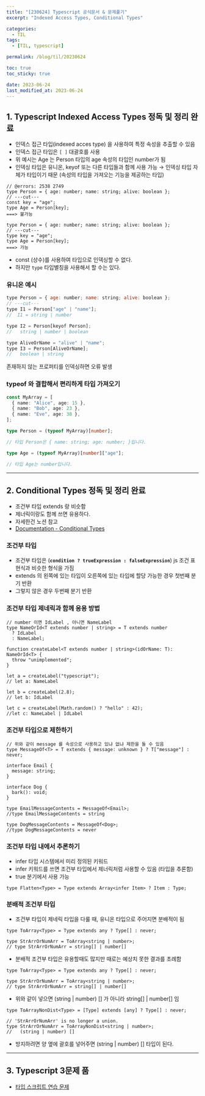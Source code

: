 ```yaml
---
title: "[230624] Typescript 공식문서 & 문제풀기"
excerpt: "Indexed Access Types, Conditional Types"

categories:
  - TIL
tags:
  - [TIL, typescript]

permalink: /blog/til/20230624

toc: true
toc_sticky: true

date: 2023-06-24
last_modified_at: 2023-06-24
---
```


## 1. Typescript Indexed Access Types 정독 및 정리 완료

- 인덱스 접근 타입(indexed acces type) 을 사용하여 특정 속성을 추출할 수 있음
- 인덱스 접근 타입은 `[ ]` 대괄호를 사용
- 위 예시는 Age 는 Person 타입의 age 속성의 타입인 number가 됨
- 인덱싱 타입은 유니온, keyof 또는 다른 타입들과 함께 사용 가능 → 인덱싱 타입 자체가 타입이기 때문 (속성의 타입을 가져오는 기능을 제공하는 타입)

```tsx
// @errors: 2538 2749
type Person = { age: number; name: string; alive: boolean };
// ---cut---
const key = "age";
type Age = Person[key];
===> 불가능

type Person = { age: number; name: string; alive: boolean };
// ---cut---
type key = "age";
type Age = Person[key];
===> 가능
```

- const (상수)를 사용하여 타입으로 인덱싱할 수 없다.
- 하지만 `type` 타입별칭을 사용해서 할 수는 있다.

### 유니온 예시

```jsx
type Person = { age: number; name: string; alive: boolean };
// ---cut---
type I1 = Person["age" | "name"];
//  I1 = string | number

type I2 = Person[keyof Person];
//   string | number | boolean

type AliveOrName = "alive" | "name";
type I3 = Person[AliveOrName];
//   boolean | string
```

존재하지 않는 프로퍼티를 인덱싱하면 오류 발생

### typeof 와 결합해서 편리하게 타입 가져오기

```typescript
const MyArray = [
  { name: "Alice", age: 15 },
  { name: "Bob", age: 23 },
  { name: "Eve", age: 38 },
];

type Person = (typeof MyArray)[number];

// 타입 Person은 { name: string; age: number; }입니다.

type Age = (typeof MyArray)[number]["age"];

// 타입 Age는 number입니다.
```

---

## 2. Conditional Types 정독 및 정리 완료

- 조건부 타입 extends 랑 비슷함
- 제너릭이랑도 함께 쓰면 유용하다.
- 자세한건 노션 참고
- [Documentation - Conditional Types](https://www.typescriptlang.org/ko/docs/handbook/2/conditional-types.html)

### 조건부 타입

- 조건부 타입은 (**`condition ? trueExpression : falseExpression`**) js 조건 표현식과 비슷한 형식을 가짐
- extends 의 왼쪽에 있는 타입이 오른쪽에 있는 타입에 할당 가능한 경우 첫번째 분기 반환
- 그렇지 않은 경우 두번째 분기 반환

### 조건부 타입 제네릭과 함께 응용 방법

```tsx
// number 이면 IdLabel , 아니면 NameLabel
type NameOrId<T extends number | string> = T extends number
  ? IdLabel
  : NameLabel;

function createLabel<T extends number | string>(idOrName: T): NameOrId<T> {
  throw "unimplemented";
}

let a = createLabel("typescript");
// let a: NameLabel

let b = createLabel(2.8);
// let b: IdLabel

let c = createLabel(Math.random() ? "hello" : 42);
//let c: NameLabel | IdLabel
```

### 조건부 타입으로 제한하기

```tsx
// 위와 같이 message 를 속성으로 사용하고 있냐 없냐 제한을 둘 수 있음
type MessageOf<T> = T extends { message: unknown } ? T["message"] : never;

interface Email {
  message: string;
}

interface Dog {
  bark(): void;
}

type EmailMessageContents = MessageOf<Email>;
//type EmailMessageContents = string

type DogMessageContents = MessageOf<Dog>;
//type DogMessageContents = never
```

### 조건부 타입 내에서 추론하기

- infer 타입 시스템에서 미리 정의된 키워드
- infer 키워드를 쓰면 조건부 타입에서 제너릭처럼 사용할 수 있음 (타입을 추론함)
- true 분기에서 사용 가능

```tsx
type Flatten<Type> = Type extends Array<infer Item> ? Item : Type;
```

### 분배적 조건부 타입

- 조건부 타입이 제네릭 타입을 다룰 때, 유니온 타입으로 주어지면 분배적이 됨

```tsx
type ToArray<Type> = Type extends any ? Type[] : never;

type StrArrOrNumArr = ToArray<string | number>;
// type StrArrOrNumArr = string[] | number[]
```

- 분배적 조건부 타입은 유용할때도 많지만 때로는 예상치 못한 결과를 초례함

```tsx
type ToArray<Type> = Type extends any ? Type[] : never;

type StrArrOrNumArr = ToArray<string | number>;
// type StrArrOrNumArr = string[] | number[]
```

- 위와 같이 넣으면 (string | number) [] 가 아니라 string[] | number[] 임

```tsx
type ToArrayNonDist<Type> = [Type] extends [any] ? Type[] : never;

// 'StrArrOrNumArr' is no longer a union.
type StrArrOrNumArr = ToArrayNonDist<string | number>;
//   (string | number) []
```

- 방지하려면 양 옆에 괄호를 넣어주면 (string | number) [] 타입이 된다.

---

## 3. Typescript 3문제 품

- [타입 스크립트 연습 문제](https://typescript-exercises.github.io/#exercise=1&file=%2Findex.ts)
